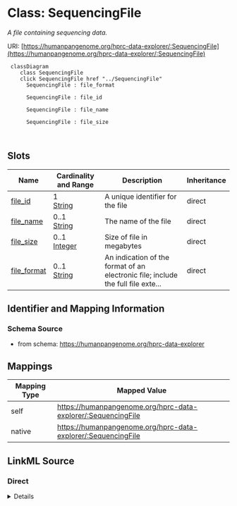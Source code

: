 

# Class: SequencingFile


_A file containing sequencing data._





URI: [https://humanpangenome.org/hprc-data-explorer/:SequencingFile](https://humanpangenome.org/hprc-data-explorer/:SequencingFile)






```mermaid
 classDiagram
    class SequencingFile
    click SequencingFile href "../SequencingFile"
      SequencingFile : file_format
        
      SequencingFile : file_id
        
      SequencingFile : file_name
        
      SequencingFile : file_size
        
      
```




<!-- no inheritance hierarchy -->


## Slots

| Name | Cardinality and Range | Description | Inheritance |
| ---  | --- | --- | --- |
| [file_id](file_id.md) | 1 <br/> [String](String.md) | A unique identifier for the file | direct |
| [file_name](file_name.md) | 0..1 <br/> [String](String.md) | The name of the file | direct |
| [file_size](file_size.md) | 0..1 <br/> [Integer](Integer.md) | Size of file in megabytes | direct |
| [file_format](file_format.md) | 0..1 <br/> [String](String.md) | An indication of the format of an electronic file; include the full file exte... | direct |









## Identifier and Mapping Information







### Schema Source


* from schema: https://humanpangenome.org/hprc-data-explorer




## Mappings

| Mapping Type | Mapped Value |
| ---  | ---  |
| self | https://humanpangenome.org/hprc-data-explorer/:SequencingFile |
| native | https://humanpangenome.org/hprc-data-explorer/:SequencingFile |







## LinkML Source

<!-- TODO: investigate https://stackoverflow.com/questions/37606292/how-to-create-tabbed-code-blocks-in-mkdocs-or-sphinx -->

### Direct

<details>
```yaml
name: SequencingFile
description: A file containing sequencing data.
from_schema: https://humanpangenome.org/hprc-data-explorer
slots:
- file_id
- file_name
- file_size
- file_format

```
</details>

### Induced

<details>
```yaml
name: SequencingFile
description: A file containing sequencing data.
from_schema: https://humanpangenome.org/hprc-data-explorer
attributes:
  file_id:
    name: file_id
    description: A unique identifier for the file.
    from_schema: https://humanpangenome.org/hprc-data-explorer
    rank: 1000
    identifier: true
    alias: file_id
    owner: SequencingFile
    domain_of:
    - SequencingFile
    range: string
    inlined: true
  file_name:
    name: file_name
    description: The name of the file.
    from_schema: https://humanpangenome.org/hprc-data-explorer
    rank: 1000
    alias: file_name
    owner: SequencingFile
    domain_of:
    - SequencingFile
    range: string
  file_size:
    name: file_size
    description: Size of file in megabytes.
    from_schema: https://humanpangenome.org/hprc-data-explorer
    rank: 1000
    alias: file_size
    owner: SequencingFile
    domain_of:
    - SequencingFile
    range: integer
  file_format:
    name: file_format
    description: An indication of the format of an electronic file; include the full
      file extension including compression extensions. Usually aligns with file extension
      (e.g. bam, sam, text, csv, etc.)
    from_schema: https://humanpangenome.org/hprc-data-explorer
    rank: 1000
    alias: file_format
    owner: SequencingFile
    domain_of:
    - SequencingFile
    range: string

```
</details>